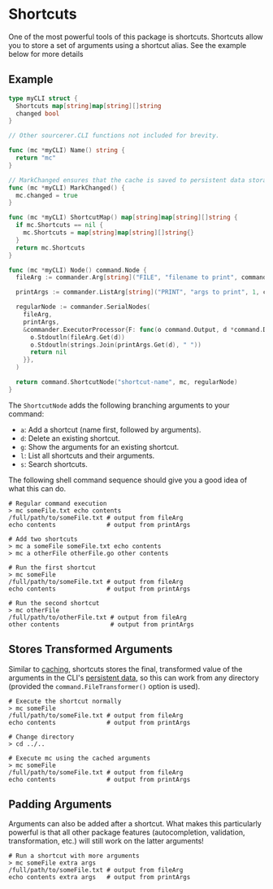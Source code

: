 # Shortcuts

One of the most powerful tools of this package is shortcuts. Shortcuts allow you to store a set of arguments using a shortcut alias. See the example below for more details

## Example

```go
type myCLI struct {
  Shortcuts map[string]map[string][]string
  changed bool
}

// Other sourcerer.CLI functions not included for brevity.

func (mc *myCLI) Name() string {
  return "mc"
}

// MarkChanged ensures that the cache is saved to persistent data storage.
func (mc *myCLI) MarkChanged() {
  mc.changed = true
}

func (mc *myCLI) ShortcutMap() map[string]map[string][]string {
  if mc.Shortcuts == nil {
    mc.Shortcuts = map[string]map[string][]string{}
  }
  return mc.Shortcuts
}

func (mc *myCLI) Node() command.Node {
  fileArg := commander.Arg[string]("FILE", "filename to print", command.FileTransformer())

  printArgs := commander.ListArg[string]("PRINT", "args to print", 1, command.UnboundedList)

  regularNode := commander.SerialNodes(
    fileArg,
    printArgs,
    &commander.ExecutorProcessor{F: func(o command.Output, d *command.Data) error {
      o.Stdoutln(fileArg.Get(d))
      o.Stdoutln(strings.Join(printArgs.Get(d), " "))
      return nil
    }},
  )

  return command.ShortcutNode("shortcut-name", mc, regularNode)
}
```

The `ShortcutNode` adds the following branching arguments to your command:

- `a`: Add a shortcut (name first, followed by arguments).
- `d`: Delete an existing shortcut.
- `g`: Show the arguments for an existing shortcut.
- `l`: List all shortcuts and their arguments.
- `s`: Search shortcuts.

The following shell command sequence should give you a good idea of what this can do.

```shell
# Regular command execution
> mc someFile.txt echo contents
/full/path/to/someFile.txt # output from fileArg
echo contents              # output from printArgs

# Add two shortcuts
> mc a someFile someFile.txt echo contents
> mc a otherFile otherFile.go other contents

# Run the first shortcut
> mc someFile
/full/path/to/someFile.txt # output from fileArg
echo contents              # output from printArgs

# Run the second shortcut
> mc otherFile
/full/path/to/otherFile.txt # output from fileArg
other contents              # output from printArgs
```

## Stores Transformed Arguments

Similar to [caching](./caching.md), shortcuts stores the final, transformed value of the arguments in the CLI's [persistent data](./persistent_data.md), so this can work from any directory (provided the `command.FileTransformer()` option is used).

```shell
# Execute the shortcut normally
> mc someFile
/full/path/to/someFile.txt # output from fileArg
echo contents              # output from printArgs

# Change directory
> cd ../..

# Execute mc using the cached arguments
> mc someFile
/full/path/to/someFile.txt # output from fileArg
echo contents              # output from printArgs
```

## Padding Arguments

Arguments can also be added after a shortcut. What makes this particularly powerful is that all other package features (autocompletion, validation, transformation, etc.) will still work on the latter arguments!

```shell
# Run a shortcut with more arguments
> mc someFile extra args
/full/path/to/someFile.txt # output from fileArg
echo contents extra args   # output from printArgs
```
